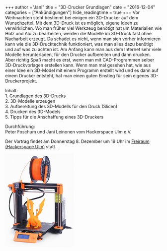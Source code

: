 +++
author ="Jani"
title = "3D-Drucker Grundlagen"
date = "2016-12-04"
categories = ["Ankündigungen"]
hide_readingtime = true
+++
Vor Weihnachten steht bestimmt bei einigen ein 3D-Drucker auf dem Wunschzettel. Mit dem 3D-Druck ist es möglich, eigene Ideen zu verwirklichen. Wo man früher viel Werkzeug benötigt hat um Materialien wie Holz und Alu zu bearbeiten, werden die Modelle im 3D-Druck fast ohne Nacharbeit erzeugt. Da schadet es nicht, wenn man sich vorher informieren kann wie die 3D-Drucktechnik funktioniert, was man alles dazu benötigt und auf was zu achten ist. Am Anfang kann man aus dem Internet sehr viele Modelle herunterladen, für den Drucker aufbereiten und dann drucken. Aber richtig Spaß macht es erst, wenn man mit CAD-Programmen selber 3D-Druckvorlagen erstellen kann. Wenn man mal gesehen hat, wie aus einer Idee ein 3D-Model mit einem Programm erstellt wird und es dann auf einem Drucker entsteht, hat man einen guten Einstieg für sein eigenes 3D-Druckerprojekt.

Inhalt:  
1\. Grundlagen des 3D-Drucks  
2\. 3D-Modelle erzeugen  
3\. Aufbereitung des 3D-Modells für den Druck (Slicen)  
4\. Drucken des 3D-Models  
5\. Tipps für die Anschaffung eines 3D-Druckers

Durchführung:  
Peter Foschum und Jani Leinonen vom Hackerspace Ulm e.V.

Der Vortrag findet am Donnerstag 8. Dezember um 19 Uhr im [Freiraum (Hackerspace Ulm)](/contact) statt.

[![prusa_i3_mk2](Prusa_i3_MK2-220x300.jpg)](Prusa_i3_MK2.jpg)
